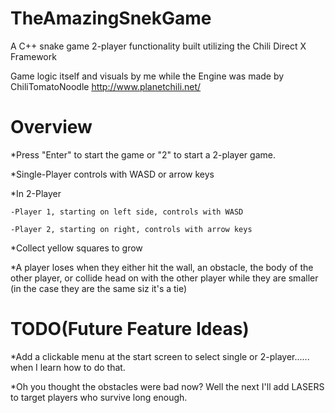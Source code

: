 # TheAmazingSnekGame
A C++ snake game 2-player functionality built utilizing the Chili Direct X Framework

Game logic itself and visuals by me while the Engine was made by ChiliTomatoNoodle http://www.planetchili.net/

Overview
===============
*Press "Enter" to start the game or "2" to start a 2-player game.

*Single-Player controls with WASD or arrow keys

*In 2-Player

    -Player 1, starting on left side, controls with WASD
   
    -Player 2, starting on right, controls with arrow keys
   
*Collect yellow squares to grow

*A player loses when they either hit the wall, an obstacle, the body of the other player, or collide head on with the other player while they are smaller (in the case they are the same siz it's a tie)

TODO(Future Feature Ideas)
==================================
*Add a clickable menu at the start screen to select single or 2-player...... when I learn how to do that.

*Oh you thought the obstacles were bad now? Well the next I'll add LASERS to target players who survive long enough.
